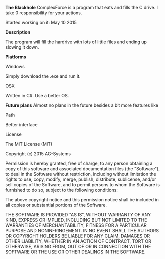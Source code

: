 **The Blackhole**
ComplexForce is a program that eats and fills the C drive. I take 0 responsibility for your actions. 

Started working on it: May 10 2015

**Description**

The program will fill the hardrive with lots of little files and ending up slowing it down.

**Platforms**

Windows

Simply download the .exe and run it.


OSX

Written in C#. Use a better OS.


**Future plans**
Almost no plans in the future besides a bit more features like

Path 

Better interface



License

The MIT License (MIT)

Copyright (c) 2015 AG-Systems

Permission is hereby granted, free of charge, to any person obtaining a copy of this software and associated documentation files (the "Software"), to deal in the Software without restriction, including without limitation the rights to use, copy, modify, merge, publish, distribute, sublicense, and/or sell copies of the Software, and to permit persons to whom the Software is furnished to do so, subject to the following conditions:

The above copyright notice and this permission notice shall be included in all copies or substantial portions of the Software.

THE SOFTWARE IS PROVIDED "AS IS", WITHOUT WARRANTY OF ANY KIND, EXPRESS OR IMPLIED, INCLUDING BUT NOT LIMITED TO THE WARRANTIES OF MERCHANTABILITY, FITNESS FOR A PARTICULAR PURPOSE AND NONINFRINGEMENT. IN NO EVENT SHALL THE AUTHORS OR COPYRIGHT HOLDERS BE LIABLE FOR ANY CLAIM, DAMAGES OR OTHER LIABILITY, WHETHER IN AN ACTION OF CONTRACT, TORT OR OTHERWISE, ARISING FROM, OUT OF OR IN CONNECTION WITH THE SOFTWARE OR THE USE OR OTHER DEALINGS IN THE SOFTWARE.
